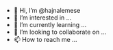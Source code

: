 - 👋 Hi, I’m @hajnalemese
- 👀 I’m interested in ...
- 🌱 I’m currently learning ...
- 💞️ I’m looking to collaborate on ...
- 📫 How to reach me ...

<!---
hajnalemese/hajnalemese is a ✨ special ✨ repository because its `README.md` (this file) appears on your GitHub profile.
You can click the Preview link to take a look at your changes.
--->
